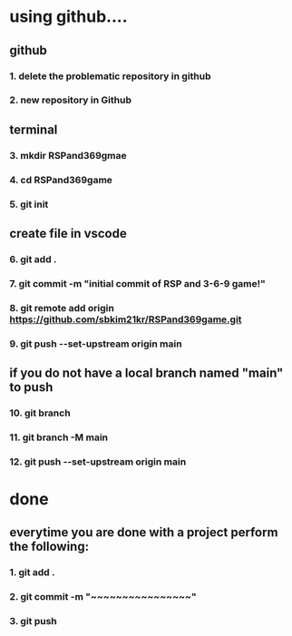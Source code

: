 # using github....

## github
### 1. delete the problematic repository in github
### 2. new repository in Github

## terminal
### 3. mkdir RSPand369gmae
### 4. cd RSPand369game
### 5. git init

## create file in vscode
### 6. git add .
### 7. git commit -m "initial commit of RSP and 3-6-9 game!"
### 8. git remote add origin https://github.com/sbkim21kr/RSPand369game.git
### 9. git push --set-upstream origin main

## if you do not have a local branch named "main" to push
### 10. git branch
### 11. git branch -M main
### 12. git push --set-upstream origin main

# done

## everytime you are done with a project perform the following:
### 1. git add .
### 2. git commit -m "~~~~~~~~~~~~~~~~"
### 3. git push
